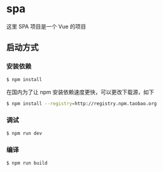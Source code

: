 # spa

这里 SPA 项目是一个 Vue 的项目

## 启动方式

### 安装依赖

```bash
$ npm install
```

在国内为了让 npm 安装依赖速度更快，可以更改下载源，如下

```bash
$ npm install --registry=http://registry.npm.taobao.org
```

### 调试

```bash
$ npm run dev
```
### 编译

```bash
$ npm run build
```
